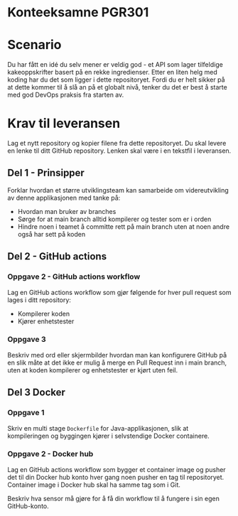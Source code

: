 # Konteeksamne PGR301

# Scenario

Du har fått en idé du selv mener er veldig god - et API som lager tilfeldige kakeoppskrifter basert på en rekke ingredienser. Etter en liten helg med koding har du det som ligger i dette repositoryet. Fordi du er helt sikker på at dette kommer til å slå an på et globalt nivå, tenker du det er best å starte med god DevOps praksis fra starten av.

# Krav til leveransen 

Lag et nytt repository og kopier filene fra dette repositoryet. Du skal levere en lenke til ditt GitHub repository. Lenken skal være i en tekstfil i leveransen.

## Del 1 - Prinsipper

Forklar hvordan et større utviklingsteam kan samarbeide om videreutvikling av denne applikasjonen med tanke på:

* Hvordan man bruker av branches
* Sørge for at main branch alltid kompilerer og tester som er i orden
* Hindre noen i teamet å committe rett på main branch uten at noen andre også har sett på koden


## Del 2 - GitHub actions 

### Oppgave 2 - GitHub actions workflow

Lag en GitHub actions workflow som gjør følgende for hver pull request som lages i ditt repository:

* Kompilerer koden
* Kjører enhetstester

### Oppgave 3

Beskriv med ord eller skjermbilder hvordan man kan konfigurere GitHub på en slik måte at det ikke er mulig å merge en Pull Request inn i main branch, uten at koden kompilerer og enhetstester er kjørt uten feil.

## Del 3 Docker 

### Oppgave 1 

Skriv en multi stage ```Dockerfile``` for Java-applikasjonen, slik at kompileringen og byggingen kjører i selvstendige Docker containere.

### Oppgave 2 - Docker hub

Lag en GitHub actions workflow som bygger et container image og pusher det til din Docker 
hub konto hver gang noen pusher en tag til repositoryet. Container image i Docker hub skal ha 
samme tag som i Git.

Beskriv hva sensor må gjøre for å få din workflow til å fungere i sin egen GitHub-konto.
